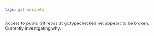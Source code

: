 ```yaml
---
tags: git snippets
---
```


Access to public [Git](/wiki/Git) repos at git.typechecked.net appears to be broken. Currently investigating why.
